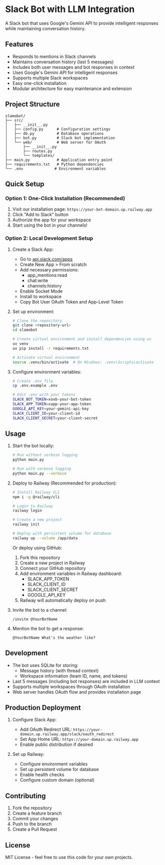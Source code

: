 # Slack Bot with LLM Integration

A Slack bot that uses Google's Gemini API to provide intelligent responses while maintaining conversation history.

## Features

- Responds to mentions in Slack channels
- Maintains conversation history (last 5 messages)
- Includes both user messages and bot responses in context
- Uses Google's Gemini API for intelligent responses
- Supports multiple Slack workspaces
- Easy one-click installation
- Modular architecture for easy maintenance and extension

## Project Structure

```
slamobot/
├── src/
│   ├── __init__.py
│   ├── config.py      # Configuration settings
│   ├── db.py          # Database operations
│   ├── bot.py         # Slack bot implementation
│   └── web/           # Web server for OAuth
│       ├── __init__.py
│       ├── routes.py
│       └── templates/
├── main.py            # Application entry point
├── requirements.txt   # Python dependencies
└── .env              # Environment variables
```

## Quick Setup

### Option 1: One-Click Installation (Recommended)

1. Visit our installation page: `https://your-bot-domain.up.railway.app`
2. Click "Add to Slack" button
3. Authorize the app for your workspace
4. Start using the bot in your channels!

### Option 2: Local Development Setup

1. Create a Slack App:
   - Go to [api.slack.com/apps](https://api.slack.com/apps)
   - Create New App > From scratch
   - Add necessary permissions:
     * app_mentions:read
     * chat:write
     * channels:history
   - Enable Socket Mode
   - Install to workspace
   - Copy Bot User OAuth Token and App-Level Token

2. Set up environment:
   ```bash
   # Clone the repository
   git clone <repository-url>
   cd slamobot

   # Create virtual environment and install dependencies using uv
   uv venv
   uv pip install -r requirements.txt
   
   # Activate virtual environment
   source .venv/bin/activate  # On Windows: .venv\Scripts\activate
   ```

3. Configure environment variables:
   ```bash
   # Create .env file
   cp .env.example .env

   # Edit .env with your tokens
   SLACK_BOT_TOKEN=xoxb-your-bot-token
   SLACK_APP_TOKEN=xapp-your-app-token
   GOOGLE_API_KEY=your-gemini-api-key
   SLACK_CLIENT_ID=your-client-id
   SLACK_CLIENT_SECRET=your-client-secret
   ```

## Usage

1. Start the bot locally:
   ```bash
   # Run without verbose logging
   python main.py

   # Run with verbose logging
   python main.py --verbose
   ```

2. Deploy to Railway (Recommended for production):
   ```bash
   # Install Railway CLI
   npm i -g @railway/cli

   # Login to Railway
   railway login

   # Create a new project
   railway init

   # Deploy with persistent volume for database
   railway up --volume /app/data
   ```

   Or deploy using GitHub:
   1. Fork this repository
   2. Create a new project in Railway
   3. Connect your GitHub repository
   4. Add environment variables in Railway dashboard:
      - SLACK_APP_TOKEN
      - SLACK_CLIENT_ID
      - SLACK_CLIENT_SECRET
      - GOOGLE_API_KEY
   5. Railway will automatically deploy on push

3. Invite the bot to a channel:
   ```
   /invite @YourBotName
   ```

4. Mention the bot to get a response:
   ```
   @YourBotName What's the weather like?
   ```

## Development

- The bot uses SQLite for storing:
  * Message history (with thread context)
  * Workspace information (team ID, name, and tokens)
- Last 5 messages (including bot responses) are included in LLM context
- Supports multiple workspaces through OAuth installation
- Web server handles OAuth flow and provides installation page

## Production Deployment

1. Configure Slack App:
   - Add OAuth Redirect URL: `https://your-domain.up.railway.app/slack/oauth_redirect`
   - Set App Home URL: `https://your-domain.up.railway.app`
   - Enable public distribution if desired

2. Set up Railway:
   - Configure environment variables
   - Set up persistent volume for database
   - Enable health checks
   - Configure custom domain (optional)

## Contributing

1. Fork the repository
2. Create a feature branch
3. Commit your changes
4. Push to the branch
5. Create a Pull Request

## License

MIT License - feel free to use this code for your own projects.
